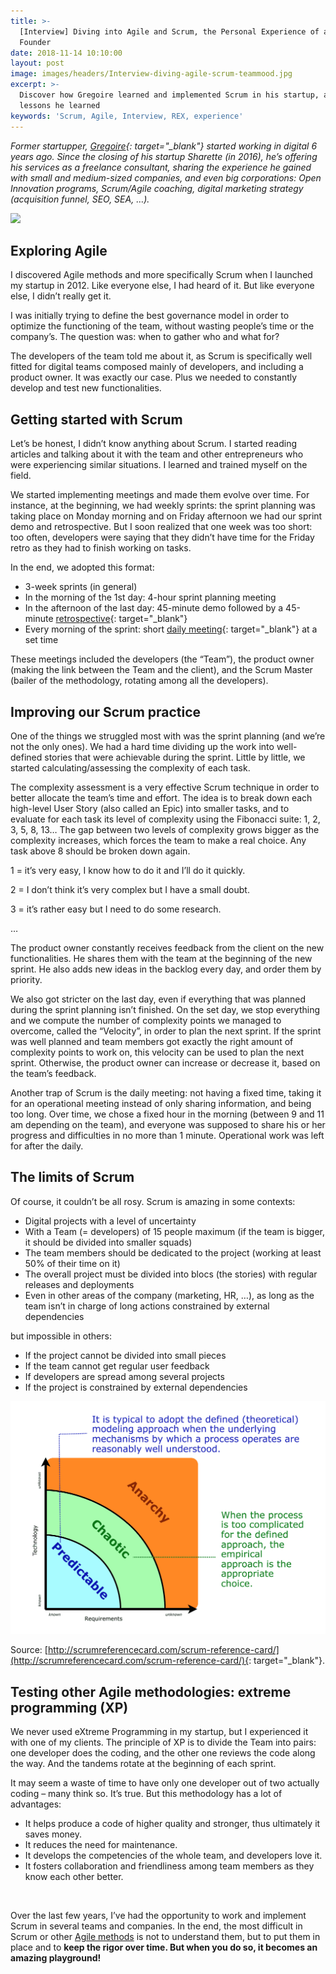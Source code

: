 ```yaml
---
title: >-
  [Interview] Diving into Agile and Scrum, the Personal Experience of a Startup
  Founder
date: 2018-11-14 10:10:00
layout: post
image: images/headers/Interview-diving-agile-scrum-teammood.jpg
excerpt: >-
  Discover how Gregoire learned and implemented Scrum in his startup, and the
  lessons he learned
keywords: 'Scrum, Agile, Interview, REX, experience'
---
```


*Former startupper, [Gregoire](https://www.linkedin.com/in/gregoiredepins/){: target="_blank"} started working in digital 6 years ago. Since the closing of his startup Sharette (in 2016), he’s offering his services as a freelance consultant, sharing the experience he gained with small and medium-sized companies, and even big corporations: Open Innovation programs, Scrum/Agile coaching, digital marketing strategy (acquisition funnel, SEO, SEA, …).*

![](blob:https://app.cloudcannon.com/1b660950-5780-4ac0-999c-1c88978379db)

## Exploring Agile

I discovered Agile methods and more specifically Scrum when I launched my startup in 2012. Like everyone else, I had heard of it. But like everyone else, I didn’t really get it.

I was initially trying to define the best governance model in order to optimize the functioning of the team, without wasting people’s time or the company’s. The question was: when to gather who and what for?&nbsp;

The developers of the team told me about it, as Scrum is specifically well fitted for digital teams composed mainly of developers, and including a product owner. It was exactly our case. Plus we needed to constantly develop and test new functionalities.

## Getting started with Scrum

Let’s be honest, I didn’t know anything about Scrum. I started reading articles and talking about it with the team and other entrepreneurs who were experiencing similar situations. I learned and trained myself on the field.

We started implementing meetings and made them evolve over time. For instance, at the beginning, we had weekly sprints: the sprint planning was taking place on Monday morning and on Friday afternoon we had our sprint demo and retrospective. But I soon realized that one week was too short: too often, developers were saying that they didn’t have time for the Friday retro as they had to finish working on tasks.

In the end, we adopted this format:

* 3-week sprints (in general)
* In the morning of the 1st day: 4-hour sprint planning meeting
* In the afternoon of the last day: 45-minute demo followed by a 45-minute [retrospective](https://blog.teammood.com/2018/02/07/a-simple-guide-to-run-agile-retrospectives.html){: target="_blank"}
* Every morning of the sprint: short [daily meeting](https://blog.teammood.com/2018/04/18/best-practices-to-run-effective-daily-standup-meetings.html){: target="_blank"} at a set time

These meetings included the developers (the “Team”), the product owner (making the link between the Team and the client), and the Scrum Master (bailer of the methodology, rotating among all the developers).

## Improving our Scrum practice

One of the things we struggled most with was the sprint planning (and we’re not the only ones). We had a hard time dividing up the work into well-defined stories that were achievable during the sprint. Little by little, we started calculating/assessing the complexity of each task.

The complexity assessment is a very effective Scrum technique in order to better allocate the team’s time and effort. The idea is to break down each high-level User Story (also called an Epic) into smaller tasks, and to evaluate for each task its level of complexity using the Fibonacci suite: 1, 2, 3, 5, 8, 13… The gap between two levels of complexity grows bigger as the complexity increases, which forces the team to make a real choice. Any task above 8 should be broken down again.

1 = it’s very easy, I know how to do it and I’ll do it quickly.

2 = I don’t think it’s very complex but I have a small doubt.

3 = it’s rather easy but I need to do some research.

…

The product owner constantly receives feedback from the client on the new functionalities. He shares them with the team at the beginning of the new sprint. He also adds new ideas in the backlog every day, and order them by priority.

We also got stricter on the last day, even if everything that was planned during the sprint planning isn’t finished. On the set day, we stop everything and we compute the number of complexity points we managed to overcome, called the “Velocity”, in order to plan the next sprint. If the sprint was well planned and team members got exactly the right amount of complexity points to work on, this velocity can be used to plan the next sprint. Otherwise, the product owner can increase or decrease it, based on the team’s feedback.

Another trap of Scrum is the daily meeting: not having a fixed time, taking it for an operational meeting instead of only sharing information, and being too long. Over time, we chose a fixed hour in the morning (between 9 and 11 am depending on the team), and everyone was supposed to share his or her progress and difficulties in no more than 1 minute. Operational work was left for after the daily.

## The limits of Scrum

Of course, it couldn’t be all rosy. Scrum is amazing in some contexts:

* Digital projects with a level of uncertainty
* With a Team (= developers) of 15 people maximum (if the team is bigger, it should be divided into smaller squads)
* The team members should be dedicated to the project (working at least 50% of their time on it)
* The overall project must be divided into blocs (the stories) with regular releases and deployments
* Even in other areas of the company (marketing, HR, …), as long as the team isn’t in charge of long actions constrained by external dependencies

but impossible in others:

* If the project cannot be divided into small pieces
* If the team cannot get regular user feedback
* If developers are spread among several projects
* If the project is constrained by external dependencies

![](/uploads/when-is-scrum-appropriate.png)

Source: [http://scrumreferencecard.com/scrum-reference-card/](http://scrumreferencecard.com/scrum-reference-card/){: target="_blank"}.

## Testing other Agile methodologies: extreme programming (XP)

We never used eXtreme Programming in my startup, but I experienced it with one of my clients. The principle of XP is to divide the Team into pairs: one developer does the coding, and the other one reviews the code along the way. And the tandems rotate at the beginning of each sprint.

It may seem a waste of time to have only one developer out of two actually coding – many think so. It’s true. But this methodology has a lot of advantages:

* It helps produce a code of higher quality and stronger, thus ultimately it saves money.
* It reduces the need for maintenance.
* It develops the competencies of the whole team, and developers love it.
* It fosters collaboration and friendliness among team members as they know each other better.

&nbsp;

Over the last few years, I’ve had the opportunity to work and implement Scrum in several teams and companies. In the end, the most difficult in Scrum or other [Agile methods](https://www.teammood.com/en/agile-retrospective-tools-ideas/) is not to understand them, but to put them in place and to **keep the rigor over time. But when you do so, it becomes an amazing playground\!**